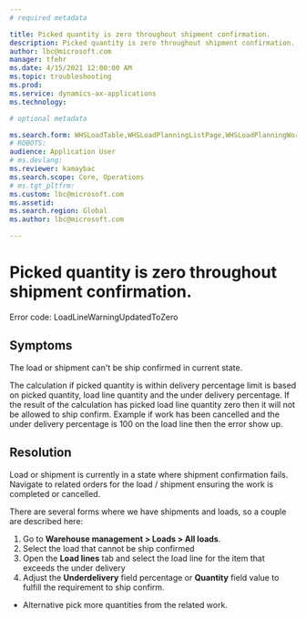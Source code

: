 ```yaml
---
# required metadata

title: Picked quantity is zero throughout shipment confirmation.
description: Picked quantity is zero throughout shipment confirmation.
author: lbc@microsoft.com
manager: tfehr
ms.date: 4/15/2021 12:00:00 AM
ms.topic: troubleshooting
ms.prod: 
ms.service: dynamics-ax-applications
ms.technology: 

# optional metadata

ms.search.form: WHSLoadTable,WHSLoadPlanningListPage,WHSLoadPlanningWorkbench,WHSTransportLoad,WHSShipPlanningListPage,WHSShipmentDetails,WHSWorkTable,WHSWorkTableListPage
# ROBOTS: 
audience: Application User
# ms.devlang: 
ms.reviewer: kamaybac
ms.search.scope: Core, Operations
# ms.tgt_pltfrm: 
ms.custom: lbc@microsoft.com
ms.assetid: 
ms.search.region: Global
ms.author: lbc@microsoft.com

---
```


# Picked quantity is zero throughout shipment confirmation.

Error code: LoadLineWarningUpdatedToZero



## Symptoms
The load or shipment can't be ship confirmed in current state.

The calculation if picked quantity is within delivery percentage limit is based on picked quantity, load line quantity and the under delivery percentage.  If the result of the calculation has picked load line quantity zero then it will not be allowed to ship confirm. Example if work has been cancelled and the under delivery percentage is 100 on the load line then the error show up.




## Resolution
Load or shipment is currently in a state where shipment confirmation fails. Navigate to related orders for the load / shipment ensuring the work is completed or cancelled.

There are several forms where we have shipments and loads, so a couple are described here:

1. Go to **Warehouse management \> Loads \> All loads**.
1. Select the load that cannot be ship confirmed
1. Open the **Load lines** tab and select the load line for the item that exceeds the under delivery
1. Adjust the **Underdelivery** field percentage or **Quantity** field value to fulfill the requirement to ship confirm.

- Alternative pick more quantities from the related work.



